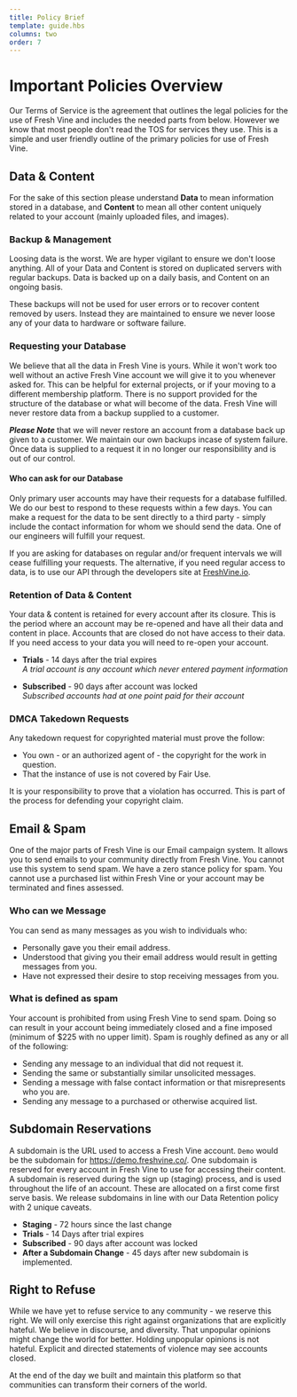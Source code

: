 ```yaml
---
title: Policy Brief
template: guide.hbs
columns: two
order: 7
---
```

  
# Important Policies Overview 
  
Our Terms of Service is the agreement that outlines the legal policies for the use of Fresh Vine and includes the needed parts from below. However we know that most people don't read the TOS for services they use. This is a simple and user friendly outline of the primary policies for use of Fresh Vine.  
  
## Data & Content
  
For the sake of this section please understand **Data** to mean information stored in a database, and **Content** to mean all other content uniquely related to your account (mainly uploaded files, and images).  
  
### Backup & Management  
  
Loosing data is the worst. We are hyper vigilant to ensure we don't loose anything. All of your Data and Content is stored on duplicated servers with regular backups. Data is backed up on a daily basis, and Content on an ongoing basis.  
  
These backups will not be used for user errors or to recover content removed by users. Instead they are maintained to ensure we never loose any of your data to hardware or software failure.  
  
### Requesting your Database  
  
We believe that all the data in Fresh Vine is yours. While it won't work too well without an active Fresh Vine account we will give it to you whenever asked for. This can be helpful for external projects, or if your moving to a different membership platform. There is no support provided for the structure of the database or what will become of the data. Fresh Vine will never restore data from a backup supplied to a customer.  
  
***Please Note*** that we will never restore an account from a database back up given to a customer.  We maintain our own backups incase of system failure. Once data is supplied to a request it in no longer our responsibility and is out of our control.  
  
#### Who can ask for our Database    
  
Only primary user accounts may have their requests for a database fulfilled. We do our best to respond to these requests within a few days. You can make a request for the data to be sent directly to a third party - simply include the contact information for whom we should send the data. One of our engineers will fulfill your request.  
  
If you are asking for databases on regular and/or frequent intervals we will cease fulfilling your requests. The alternative, if you need regular access to data, is to use our API through the developers site at [FreshVine.io](https://freshvine.io/).  
  
### Retention of Data & Content  
  
Your data & content is retained for every account after its closure. This is the period where an account may be re-opened and have all their data and content in place. Accounts that are closed do not have access to their data. If you need access to your data you will need to re-open your account.  
  
*  **Trials** - 14 days after the trial expires  
	*A trial account is any account which never entered payment information*  
  
*  **Subscribed** - 90 days after account was locked  
	*Subscribed accounts had at one point paid for their account*  
  
### DMCA Takedown Requests
  
Any takedown request for copyrighted material must prove the follow:  
  
*  You own - or an authorized agent of - the copyright for the work in question.  
*  That the instance of use is not covered by Fair Use.  
  
It is your responsibility to prove that a violation has occurred. This is part of the process for defending your copyright claim.  
  
## Email & Spam  
  
One of the major parts of Fresh Vine is our Email campaign system. It allows you to send emails to your community directly from Fresh Vine. You cannot use this system to send spam. We have a zero stance policy for spam. You cannot use a purchased list within Fresh Vine or your account may be terminated and fines assessed.  
  
### Who can we Message  
You can send as many messages as you wish to individuals who:  
  
*  Personally gave you their email address.  
*  Understood that giving you their email address would result in getting messages from you.  
*  Have not expressed their desire to stop receiving messages from you.  
  
### What is defined as spam  
Your account is prohibited from using Fresh Vine to send spam. Doing so can result in your account being immediately closed and a fine imposed (minimum of $225 with no upper limit). Spam is roughly defined as any or all of the following:
  
*  Sending any message to an individual that did not request it.  
*  Sending the same or substantially similar unsolicited messages.  
*  Sending a message with false contact information or that misrepresents who you are.  
*  Sending any message to a purchased or otherwise acquired list.
  
## Subdomain Reservations  

A subdomain is the URL used to access a Fresh Vine account. `Demo` would be the subdomain for https://demo.freshvine.co/. One subdomain is reserved for every account in Fresh Vine to use for accessing their content. A subdomain is reserved during the sign up (staging) process, and is used throughout the life of an account. These are allocated on a first come first serve basis. We release subdomains in line with our Data Retention policy with 2 unique caveats.  

*  **Staging** - 72 hours since the last change
*  **Trials** - 14 Days after trial expires
*  **Subscribed** - 90 days after account was locked
*  **After a Subdomain Change** - 45 days after new subdomain is implemented.
  
## Right to Refuse  
  
While we have yet to refuse service to any community - we reserve this right. We will only exercise this right against organizations that are explicitly hateful. We believe in discourse, and diversity. That unpopular opinions might change the world for better. Holding unpopular opinions is not hateful. Explicit and directed statements of violence may see accounts closed.  
  
At the end of the day we built and maintain this platform so that communities can transform their corners of the world.  